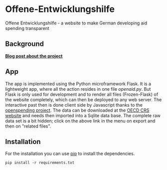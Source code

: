 Offene-Entwicklungshilfe
========================

Offene Entwicklungshilfe - a website to make German developing aid spending transparent

Background
----------
**[Blog post about the project](http://www.crisscrossed.net/2013/02/12/german-open-aid-data-website/)**

App
----------
The app is implemented using the Python microframework Flask. It is a lightweight app, where all the action resides in one file *openaid.py*. But Flask is only used for development and to render all files (Frozen-Flask) of the website completely, which can then be deployed to any web server. The interactive past then is done client side by Javascript thanks to the [openspending project](https://github.com/openspending). The data can be downloaded at the [OECD CRS website](http://stats.oecd.org/Index.aspx?datasetcode=CRS1) and needs then imported into a Sqlite data base. The complete raw data set is a bit hidden; click on the above link in the menu on export and then on "related files". 

Installation
------------
For the installation you can use [pip](https://pypi.python.org/pypi/pip/) to install the dependencies.  

``pip install -r requirements.txt``

